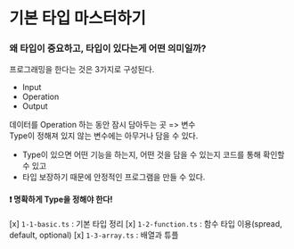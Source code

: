 # 기본 타입 마스터하기

### 왜 타입이 중요하고, 타입이 있다는게 어떤 의미일까?

프로그래밍을 한다는 것은 3가지로 구성된다. <br/>

- Input
- Operation
- Output

데이터를 Operation 하는 동안 잠시 담아두는 곳 => 변수 <br />
Type이 정해져 있지 않는 변수에는 아무거나 담을 수 있다. <br />

- Type이 있으면 어떤 기능을 하는지, 어떤 것을 담을 수 있는지 코드를 통해 확인할 수 있고
- 타입 보장하기 때문에 안정적인 프로그램을 만들 수 있다.

#### ❗ 명확하게 Type을 정해야 한다!

[x] `1-1-basic.ts` : 기본 타입 정리
[x] `1-2-function.ts` : 함수 타입 이용(spread, default, optional)
[x] `1-3-array.ts` : 배열과 튜플
